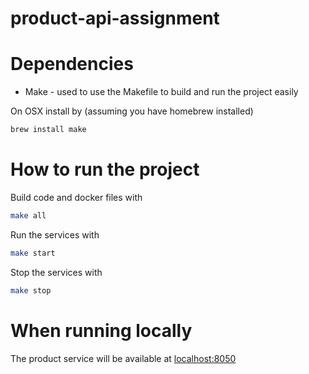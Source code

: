 # product-api-assignment

# Dependencies
* Make - used to use the Makefile to build and run the project easily

On OSX install by (assuming you have homebrew installed)

```bash
brew install make
```

# How to run the project

Build code and docker files with

```bash
make all
```

Run the services with

```bash
make start
```

Stop the services with

```bash
make stop 
```

# When running locally

The product service will be available at [localhost:8050](http://localhost:8050)


